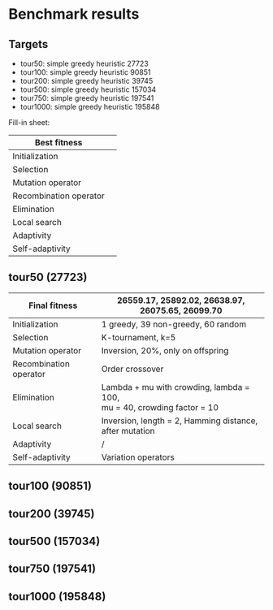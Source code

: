 # Benchmark results

## Targets

- tour50: simple greedy heuristic 27723
- tour100: simple greedy heuristic 90851
- tour200: simple greedy heuristic 39745
- tour500: simple greedy heuristic 157034
- tour750: simple greedy heuristic 197541
- tour1000: simple greedy heuristic 195848

Fill-in sheet:

| Best fitness           |   |
|------------------------|---|
| Initialization         |   |
| Selection              |   |
| Mutation operator      |   |
| Recombination operator |   |
| Elimination            |   |
| Local search           |   |
| Adaptivity             |   |
| Self-adaptivity        |   |

## tour50 (27723)

| Final fitness          | 26559.17, 25892.02, 26638.97, 26075.65, 26099.70                            |
|------------------------|-----------------------------------------------------------------------------|
| Initialization         | 1 greedy, 39 non-greedy, 60 random                                          |
| Selection              | K-tournament, k=5                                                           |
| Mutation operator      | Inversion, 20%, only on offspring                                           |
| Recombination operator | Order crossover                                                             |
| Elimination            | Lambda + mu with crowding, lambda = 100, <br/>mu = 40, crowding factor = 10 |
| Local search           | Inversion, length = 2, Hamming distance, after mutation                     |
| Adaptivity             | /                                                                           |
| Self-adaptivity        | Variation operators                                                         |

## tour100 (90851)

## tour200 (39745)

## tour500 (157034)

## tour750 (197541)

## tour1000 (195848)
